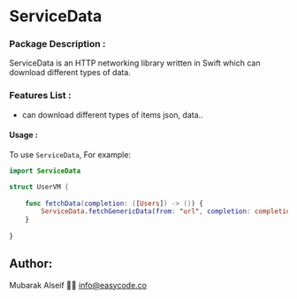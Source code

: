 # ServiceData

### Package Description :
ServiceData is an HTTP networking library written in Swift which can download different types of data.

### Features List :
- can download different types of items json, data..

#### Usage :
To use `ServiceData`, For example:

```swift
import ServiceData

struct UserVM {
    
    func fetchData(completion: ([Users]) -> ()) {
        ServiceData.fetchGenericData(from: "url", completion: completion)
    }
    
}

```
## Author:

Mubarak Alseif 👨‍💻
info@easycode.co
